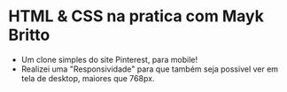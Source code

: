 # HTML & CSS na pratica com Mayk Britto
+ Um clone simples do site Pinterest, para mobile!
+ Realizei uma "Responsividade" para que também seja possivel ver em tela de desktop, maiores que 768px.
